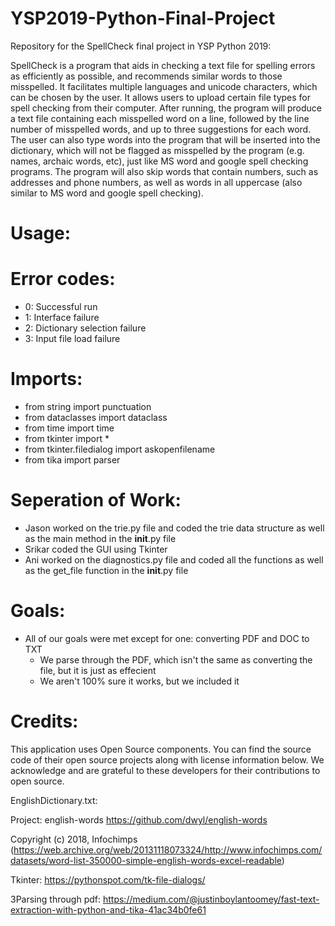 # YSP2019-Python-Final-Project
Repository for the SpellCheck final project in YSP Python 2019:

  SpellCheck is a program that aids in checking a text file for spelling errors as efficiently as possible, and recommends similar words to those misspelled. It facilitates multiple languages and unicode characters, which can be chosen by the user. It allows users to upload certain file types for spell checking from their computer. After running, the program will produce a text file containing each misspelled word on a line, followed by the line number of misspelled words, and up to three suggestions for each word. 
  The user can also type words into the program that will be inserted into the dictionary, which will not be flagged as misspelled by the program (e.g. names, archaic words, etc), just like MS word and google spell checking programs. The program will also skip words that contain numbers, such as addresses and phone numbers, as well as words in all uppercase (also similar to MS word and google spell checking).
# Usage:

# Error codes:
- 0: Successful run 
- 1: Interface failure
- 2: Dictionary selection failure
- 3: Input file load failure

# Imports: 
 - from string import punctuation
 - from dataclasses import dataclass
 - from time import time
 - from tkinter import *
 - from tkinter.filedialog import askopenfilename
 - from tika import parser

# Seperation of Work:
- Jason worked on the trie.py file and coded the trie data structure as well as the main method in the __init__.py file
- Srikar coded the GUI using Tkinter
- Ani worked on the diagnostics.py file and coded all the functions as well as the get_file function in the __init__.py file

# Goals:
- All of our goals were met except for one: converting PDF and DOC to TXT
    - We parse through the PDF, which isn't the same as converting the file, but it is just as effecient
    - We aren't 100% sure it works, but we included it

# Credits:
This application uses Open Source components. You can find the source code of their open source projects along with license information below. We acknowledge and are grateful to these developers for their contributions to open source.

EnglishDictionary.txt: 

Project: english-words https://github.com/dwyl/english-words

Copyright (c) 2018, Infochimps (https://web.archive.org/web/20131118073324/http://www.infochimps.com/datasets/word-list-350000-simple-english-words-excel-readable)

Tkinter: https://pythonspot.com/tk-file-dialogs/


3Parsing through pdf: https://medium.com/@justinboylantoomey/fast-text-extraction-with-python-and-tika-41ac34b0fe61
